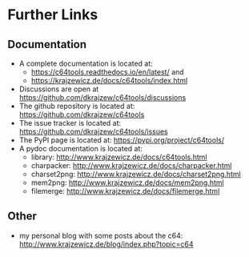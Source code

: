 Further Links
=============

Documentation
-------------

* A complete documentation is located at:
   * <https://c64tools.readthedocs.io/en/latest/> and
   * <https://krajzewicz.de/docs/c64tools/index.html>
* Discussions are open at <https://github.com/dkrajzew/c64tools/discussions>
* The github repository is located at: <https://github.com/dkrajzew/c64tools>
* The issue tracker is located at: <https://github.com/dkrajzew/c64tools/issues>
* The PyPI page is located at: <https://pypi.org/project/c64tools/>
* A pydoc documentation is located at: 
    * library: <http://www.krajzewicz.de/docs/c64tools.html>
    * charpacker: <http://www.krajzewicz.de/docs/charpacker.html>
    * charset2png: <http://www.krajzewicz.de/docs/charset2png.html>
    * mem2png: <http://www.krajzewicz.de/docs/mem2png.html>
    * filemerge: <http://www.krajzewicz.de/docs/filemerge.html>


Other
-----

* my personal blog with some posts about the c64: <http://www.krajzewicz.de/blog/index.php?topic=c64>
